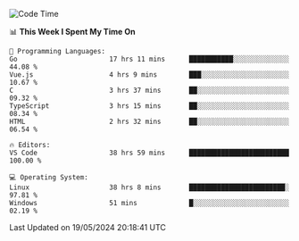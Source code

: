 
<!--START_SECTION:waka-->
![Code Time](http://img.shields.io/badge/Code%20Time-601%20hrs%2021%20mins-blue)

📊 **This Week I Spent My Time On** 

```text
💬 Programming Languages: 
Go                       17 hrs 11 mins      ███████████░░░░░░░░░░░░░░   44.08 % 
Vue.js                   4 hrs 9 mins        ███░░░░░░░░░░░░░░░░░░░░░░   10.67 % 
C                        3 hrs 37 mins       ██░░░░░░░░░░░░░░░░░░░░░░░   09.32 % 
TypeScript               3 hrs 15 mins       ██░░░░░░░░░░░░░░░░░░░░░░░   08.34 % 
HTML                     2 hrs 32 mins       ██░░░░░░░░░░░░░░░░░░░░░░░   06.54 % 

🔥 Editors: 
VS Code                  38 hrs 59 mins      █████████████████████████   100.00 % 

💻 Operating System: 
Linux                    38 hrs 8 mins       ████████████████████████░   97.81 % 
Windows                  51 mins             █░░░░░░░░░░░░░░░░░░░░░░░░   02.19 % 
```


 Last Updated on 19/05/2024 20:18:41 UTC
<!--END_SECTION:waka-->
